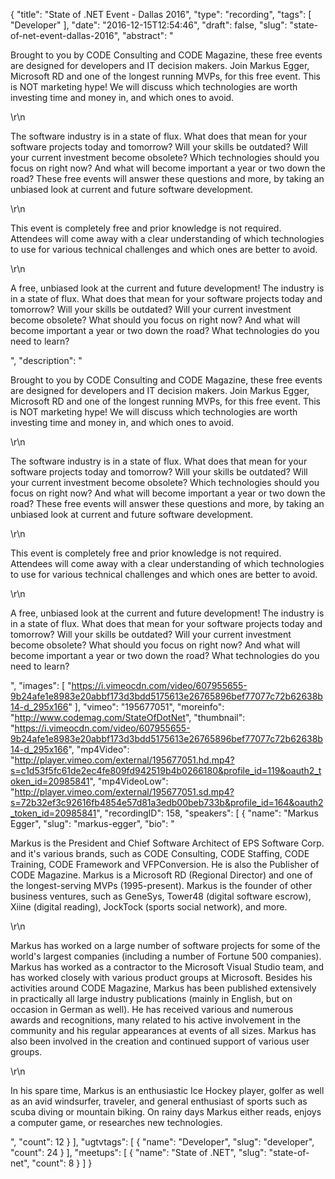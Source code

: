 {
  "title": "State of .NET Event - Dallas 2016",
  "type": "recording",
  "tags": [
    "Developer"
  ],
  "date": "2016-12-15T12:54:46",
  "draft": false,
  "slug": "state-of-net-event-dallas-2016",
  "abstract": "<p>Brought to you by CODE Consulting and CODE Magazine, these free events are designed for developers and IT decision makers. Join Markus Egger, Microsoft RD and one of the longest running MVPs, for this free event. This is NOT marketing hype! We will discuss which technologies are worth investing time and money in, and which ones to avoid. </p>\r\n<p>The software industry is in a state of flux. What does that mean for your software projects today and tomorrow? Will your skills be outdated? Will your current investment become obsolete? Which technologies should you focus on right now? And what will become important a year or two down the road? These free events will answer these questions and more, by taking an unbiased look at current and future software development. </p>\r\n<p>This event is completely free and prior knowledge is not required. Attendees will come away with a clear understanding of which technologies to use for various technical challenges and which ones are better to avoid. </p>\r\n<p>A free, unbiased look at the current and future development! The industry is in a state of flux. What does that mean for your software projects today and tomorrow? Will your skills be outdated? Will your current investment become obsolete? What should you focus on right now? And what will become important a year or two down the road? What technologies do you need to learn?</p>",
  "description": "<p>Brought to you by CODE Consulting and CODE Magazine, these free events are designed for developers and IT decision makers. Join Markus Egger, Microsoft RD and one of the longest running MVPs, for this free event. This is NOT marketing hype! We will discuss which technologies are worth investing time and money in, and which ones to avoid. </p>\r\n<p>The software industry is in a state of flux. What does that mean for your software projects today and tomorrow? Will your skills be outdated? Will your current investment become obsolete? Which technologies should you focus on right now? And what will become important a year or two down the road? These free events will answer these questions and more, by taking an unbiased look at current and future software development. </p>\r\n<p>This event is completely free and prior knowledge is not required. Attendees will come away with a clear understanding of which technologies to use for various technical challenges and which ones are better to avoid. </p>\r\n<p>A free, unbiased look at the current and future development! The industry is in a state of flux. What does that mean for your software projects today and tomorrow? Will your skills be outdated? Will your current investment become obsolete? What should you focus on right now? And what will become important a year or two down the road? What technologies do you need to learn?</p>",
  "images": [
    "https://i.vimeocdn.com/video/607955655-9b24afe1e8983e20abbf173d3bdd5175613e26765896bef77077c72b62638b14-d_295x166"
  ],
  "vimeo": "195677051",
  "moreinfo": "http://www.codemag.com/StateOfDotNet",
  "thumbnail": "https://i.vimeocdn.com/video/607955655-9b24afe1e8983e20abbf173d3bdd5175613e26765896bef77077c72b62638b14-d_295x166",
  "mp4Video": "http://player.vimeo.com/external/195677051.hd.mp4?s=c1d53f5fc61de2ec4fe809fd942519b4b0266180&profile_id=119&oauth2_token_id=20985841",
  "mp4VideoLow": "http://player.vimeo.com/external/195677051.sd.mp4?s=72b32ef3c92616fb4854e57d81a3edb00beb733b&profile_id=164&oauth2_token_id=20985841",
  "recordingID": 158,
  "speakers": [
    {
      "name": "Markus Egger",
      "slug": "markus-egger",
      "bio": "<p>Markus is the President and Chief Software Architect of EPS Software Corp. and it's various brands, such as CODE Consulting, CODE Staffing, CODE Training, CODE Framework and VFPConversion. He is also the Publisher of CODE Magazine. Markus is a Microsoft RD (Regional Director) and one of the longest-serving MVPs (1995-present). Markus is the founder of other business ventures, such as GeneSys, Tower48 (digital software escrow), Xiine (digital reading), JockTock (sports social network), and more.</p>\r\n<p>Markus has worked on a large number of software projects for some of the world's largest companies (including a number of Fortune 500 companies). Markus has worked as a contractor to the Microsoft Visual Studio team, and has worked closely with various product groups at Microsoft. Besides his activities around CODE Magazine, Markus has been published extensively in practically all large industry publications (mainly in English, but on occasion in German as well). He has received various and numerous awards and recognitions, many related to his active involvement in the community and his regular appearances at events of all sizes. Markus has also been involved in the creation and continued support of various user groups.</p>\r\n<p>In his spare time, Markus is an enthusiastic Ice Hockey player, golfer as well as an avid windsurfer, traveler, and general enthusiast of sports such as scuba diving or mountain biking. On rainy days Markus either reads, enjoys a computer game, or researches new technologies.</p>",
      "count": 12
    }
  ],
  "ugtvtags": [
    {
      "name": "Developer",
      "slug": "developer",
      "count": 24
    }
  ],
  "meetups": [
    {
      "name": "State of .NET",
      "slug": "state-of-net",
      "count": 8
    }
  ]
}